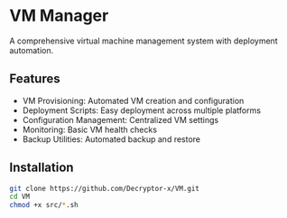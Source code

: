 # VM Manager

A comprehensive virtual machine management system with deployment automation.

## Features

- VM Provisioning: Automated VM creation and configuration
- Deployment Scripts: Easy deployment across multiple platforms
- Configuration Management: Centralized VM settings
- Monitoring: Basic VM health checks
- Backup Utilities: Automated backup and restore

## Installation

```bash
git clone https://github.com/Decryptor-x/VM.git
cd VM
chmod +x src/*.sh
```
